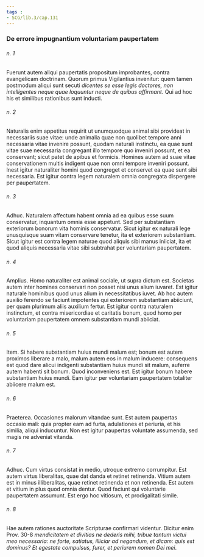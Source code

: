 ```yaml
---
tags : 
- SCG/lib.3/cap.131
---
```


### De errore impugnantium voluntariam paupertatem

###### n. 1
Fuerunt autem aliqui paupertatis propositum improbantes, contra evangelicam doctrinam. Quorum primus Vigilantius invenitur: quem tamen postmodum aliqui sunt secuti *dicentes se esse legis doctores, non intelligentes neque quae loquuntur neque de quibus affirmant*. Qui ad hoc his et similibus rationibus sunt inducti.

###### n. 2
Naturalis enim appetitus requirit ut unumquodque animal sibi provideat in necessariis suae vitae: unde animalia quae non quolibet tempore anni necessaria vitae invenire possunt, quodam naturali instinctu, ea quae sunt vitae suae necessaria congregant illo tempore quo inveniri possunt, et ea conservant; sicut patet de apibus et formicis. Homines autem ad suae vitae conservationem multis indigent quae non omni tempore inveniri possunt. Inest igitur naturaliter homini quod congreget et conservet ea quae sunt sibi necessaria. Est igitur contra legem naturalem omnia congregata dispergere per paupertatem.

###### n. 3
Adhuc. Naturalem affectum habent omnia ad ea quibus esse suum conservatur, inquantum omnia esse appetunt. Sed per substantiam exteriorum bonorum vita hominis conservatur. Sicut igitur ex naturali lege unusquisque suam vitam conservare tenetur, ita et exteriorem substantiam. Sicut igitur est contra legem naturae quod aliquis sibi manus iniiciat, ita et quod aliquis necessaria vitae sibi subtrahat per voluntariam paupertatem.

###### n. 4
Amplius. Homo naturaliter est animal sociale, ut supra dictum est. Societas autem inter homines conservari non posset nisi unus alium iuvaret. Est igitur naturale hominibus quod unus alium in necessitatibus iuvet. Ab hoc autem auxilio ferendo se faciunt impotentes qui exteriorem substantiam abiiciunt, per quam plurimum aliis auxilium fertur. Est igitur contra naturalem instinctum, et contra misericordiae et caritatis bonum, quod homo per voluntariam paupertatem omnem substantiam mundi abiiciat.

###### n. 5
Item. Si habere substantiam huius mundi malum est; bonum est autem proximos liberare a malo, malum autem eos in malum inducere: consequens est quod dare alicui indigenti substantiam huius mundi sit malum, auferre autem habenti sit bonum. Quod inconveniens est. Est igitur bonum habere substantiam huius mundi. Eam igitur per voluntariam paupertatem totaliter abiicere malum est.

###### n. 6
Praeterea. Occasiones malorum vitandae sunt. Est autem paupertas occasio mali: quia propter eam ad furta, adulationes et periuria, et his similia, aliqui inducuntur. Non est igitur paupertas voluntate assumenda, sed magis ne adveniat vitanda.

###### n. 7
Adhuc. Cum virtus consistat in medio, utroque extremo corrumpitur. Est autem virtus liberalitas, quae dat danda et retinet retinenda. Vitium autem est in minus illiberalitas, quae retinet retinenda et non retinenda. Est autem et vitium in plus quod omnia dentur. Quod faciunt qui voluntarie paupertatem assumunt. Est ergo hoc vitiosum, et prodigalitati simile.

###### n. 8
Hae autem rationes auctoritate Scripturae confirmari videntur. Dicitur enim Prov. 30-8 *mendicitatem et divitias ne dederis mihi, tribue tantum victui meo necessaria: ne forte, satiatus, illiciar ad negandum, et dicam: quis est dominus? Et egestate compulsus, furer, et periurem nomen Dei mei*.

